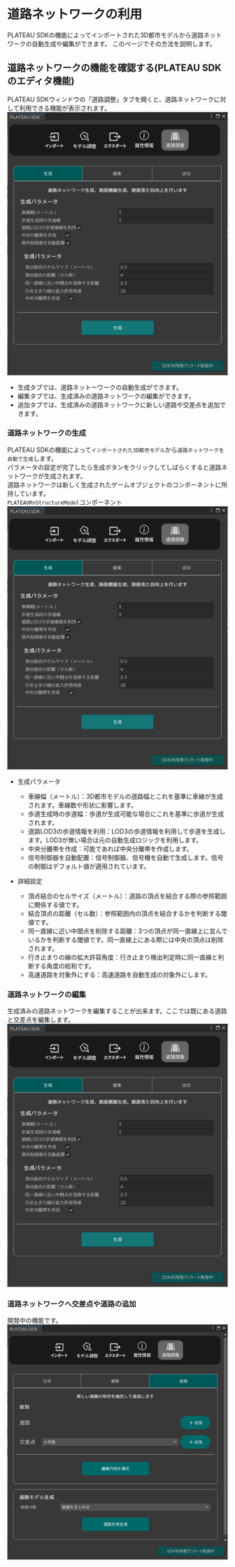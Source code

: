 # 道路ネットワークの利用

PLATEAU SDKの機能によってインポートされた3D都市モデルから道路ネットワークの自動生成や編集ができます。 
このページでその方法を説明します。

## 道路ネットワークの機能を確認する(PLATEAU SDKのエディタ機能)
PLATEAU SDKウィンドウの「道路調整」タブを開くと、道路ネットワークに対して利用できる機能が表示されます。  
![](../resources/manual/roadnetwork/generate_panel.png)

- 生成タブでは、道路ネットーワークの自動生成ができます。
- 編集タブでは、生成済みの道路ネットワークの編集ができます。
- 追加タブでは、生成済みの道路ネットワークに新しい道路や交差点を追加できます。

### 道路ネットワークの生成
PLATEAU SDKの機能によって`インポートされた3D都市モデル`から`道路ネットワークを自動で生成`します。  
パラメータの設定が完了したら生成ボタンをクリックしてしばらくすると道路ネットワークが生成されます。  
道路ネットワークは新しく生成されたゲームオブジェクトのコンポーネントに所持しています。  
`PLATEAURnStructureModel`コンポーネント
![](../resources/manual/roadnetwork/generate_panel.png)

- 生成パラメータ  
  - 車線幅（メートル）：3D都市モデルの道路幅とこれを基準に車線が生成されます。車線数や形状に影響します。  
  - 歩道生成時の歩道幅：歩道が生成可能な場合にこれを基準に歩道が生成されます。  
  - 道路LOD3の歩道情報を利用：LOD3の歩道情報を利用して歩道を生成します。LOD3が無い場合は元の自動生成ロジックを利用します。  
  - 中央分離帯を作成：可能であれば中央分離帯を作成します。  
  - 信号制御器を自動配置：信号制御器、信号機を自動で生成します。信号の制御はデフォルト値が適用されています。  

- 詳細設定  
  - 頂点結合のセルサイズ（メートル）：道路の頂点を結合する際の参照範囲に関係する値です。  
  - 結合頂点の距離（セル数）：参照範囲内の頂点を結合するかを判断する閾値です。  
  - 同一直線に近い中間点を削除する距離：3つの頂点が同一直線上に並んでいるかを判断する閾値です。同一直線上にある際には中央の頂点は削除されます。  
  - 行き止まりの線の拡大許容角度：行き止まり検出判定時に同一直線と判断する角度の総和です。  
  - 高速道路を対象外にする：高速道路を自動生成の対象外にします。  

### 道路ネットワークの編集
生成済みの道路ネットワークを編集することが出来ます。ここでは既にある道路と交差点を編集します。  
![](../resources/manual/roadnetwork/generate_panel.png)

### 道路ネットワークへ交差点や道路の追加
開発中の機能です。  
![](../resources/manual/roadnetwork/add_panel.png)

  